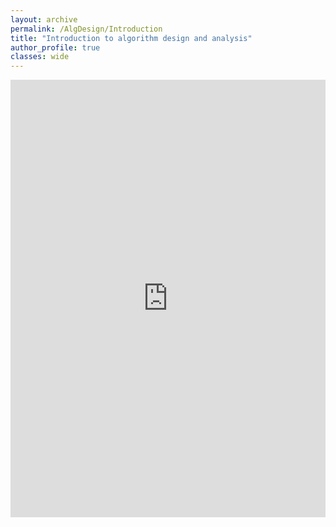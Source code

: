 ```yaml
---
layout: archive
permalink: /AlgDesign/Introduction
title: "Introduction to algorithm design and analysis"
author_profile: true
classes: wide
---
```

<style>
.responsive-wrap iframe{ 
  width: 100%;
}
</style>
<div class="responsive-wrap">
<iframe src="https://docs.google.com/presentation/d/e/2PACX-1vQMo34yWuki7RnLw2QdV-Ihn3_91RUc1K65JVBSuNkRE5LlO6fsjphOMWa5Cw379TLuun1chYz-2-Hv/embed?start=false&loop=false&delayms=3000" frameborder="0" width="1000" height="700" allowfullscreen="true" mozallowfullscreen="true" webkitallowfullscreen="true"></iframe>
</div>